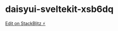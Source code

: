 # daisyui-sveltekit-xsb6dq

[Edit on StackBlitz ⚡️](https://stackblitz.com/edit/daisyui-sveltekit-xsb6dq)